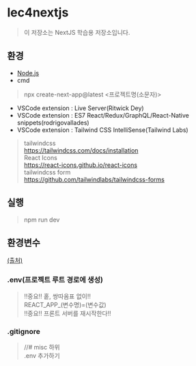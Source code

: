 # lec4nextjs

> 이 저장소는 NextJS 학습용 저장소입니다.

## 환경

- [Node.js](https://nodejs.org/en/download)
- cmd
> npx create-next-app@latest <프로젝트명(소문자)><br/>
- VSCode extension : Live Server(Ritwick Dey)
- VSCode extension : ES7 React/Redux/GraphQL/React-Native snippets(rodrigovallades)
- VSCode extension : Tailwind CSS IntelliSense(Tailwind Labs)<br/>
> tailwindcss<br/>
> https://tailwindcss.com/docs/installation<br/>
> React Icons <br/>
> https://react-icons.github.io/react-icons<br/>
> tailwindcss form<br/>
> https://github.com/tailwindlabs/tailwindcss-forms<br/>

## 실행

> npm run dev<br/>

## 환경변수
[(출처)](https://velog.io/@rmaomina/react-env)
### .env(프로젝트 루트 경로에 생성)
> !!중요!! 홑, 쌍따옴표 없이!!<br/>
> REACT_APP_(변수명)=(변수값)<br/>
> !!중요!! 프론트 서버를 재시작한다!!
### .gitignore
> //# misc 하위<br/>
> .env 추가하기
